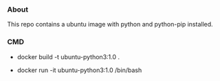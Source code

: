 ### About

This repo contains a ubuntu image with python and python-pip installed.

### CMD

* docker build -t ubuntu-python3:1.0 .

* docker run -it ubuntu-python3:1.0 /bin/bash